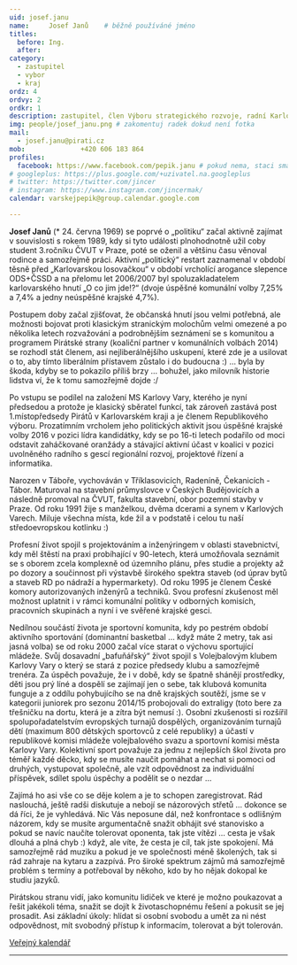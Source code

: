 ```yaml
---
uid: josef.janu
name:     Josef Janů 	# běžně používáné jméno
titles:
  before: Ing.
  after:
category:
  - zastupitel
  - vybor
  - kraj
ordz: 4
ordvy: 2
ordkr: 1
description: zastupitel, člen Výboru strategického rozvoje, radní Karlovarského kraje
img: people/josef_janu.png # zakomentuj radek dokud není fotka
mail:
  - josef.janu@pirati.cz
mob:			  +420 606 183 864
profiles:
  facebook: https://www.facebook.com/pepik.janu # pokud nema, staci smazat tuto radku
# googleplus: https://plus.google.com/+uzivatel.na.googleplus
# twitter: https://twitter.com/jincer
# instagram: https://www.instagram.com/jincermak/ 
calendar: varskejpepik@group.calendar.google.com

---
```


**Josef Janů** (* 24. června 1969) se poprvé o „politiku“ začal aktivně zajímat v souvislosti s rokem 1989, kdy si tyto události plnohodnotně užil coby student 3.ročníku ČVUT v Praze, poté se oženil a většinu času věnoval rodince a samozřejmě práci. Aktivní „politický“ restart zaznamenal v období těsně před „Karlovarskou losovačkou“ v období vrcholící arogance slepence ODS+ČSSD a na přelomu let 2006/2007 byl spoluzakladatelem karlovarského hnutí „O co jim jde!?“ (dvoje úspěšné komunální volby 7,25% a 7,4% a jedny neúspěšné krajské 4,7%).

Postupem doby začal zjišťovat, že občanská hnutí jsou velmi potřebná, ale možnosti bojovat proti klasickým stranickým molochům velmi omezené a po několika letech rozvažování a podrobnějším seznámení se s komunitou a programem Pirátské strany (koaliční partner v komunálních volbách 2014) se rozhodl stát členem, asi nejliberálnějšího uskupení, které zde je a usilovat o to, aby tímto liberálním přístavem zůstalo i do budoucna :) … byla by škoda, kdyby se to pokazilo příliš brzy … bohužel, jako milovník historie lidstva ví, že k tomu samozřejmě dojde :/ 

Po vstupu se podílel na založení MS Karlovy Vary, kterého je nyní předsedou a protože je klasický sběratel funkcí, tak zároveň zastává post 1.místopředsedy Pirátů v Karlovarském kraji a je členem Republikového výboru. Prozatímním vrcholem jeho politických aktivit jsou úspěšné krajské volby 2016 v pozici lídra kandidátky, kdy se po 16-ti letech podařilo od moci odstavit zaháčkované oranžády a stávající aktivní účast v koalici v pozici uvolněného radního s gescí regionální rozvoj, projektové řízení a informatika.

Narozen v Táboře, vychováván v Tříklasovicích, Radeníně, Čekanicích - Tábor. Maturoval na stavební průmyslovce v Českých Budějovicích a následně promoval na ČVUT, fakulta stavební, obor pozemní stavby v Praze. Od roku 1991 žije s manželkou, dvěma dcerami a synem v Karlových Varech. Miluje všechna místa, kde žil a v podstatě i celou tu naší středoevropskou kotlinku :)

Profesní život spojil s projektováním a inženýringem v oblasti stavebnictví, kdy měl štěstí na praxi probíhající v 90-letech, která umožňovala seznámit se s oborem zcela komplexně od územního plánu, přes studie a projekty až po dozory a součinnost při výstavbě širokého spektra staveb (od úprav bytů a staveb RD po nádraží a hypermarkety). Od roku 1995 je členem České komory autorizovaných inženýrů a techniků. Svou profesní zkušenost měl možnost uplatnit i v rámci komunální politiky v odborných komisích, pracovních skupinách a nyní i ve svěřené krajské gesci.

Nedílnou součástí života je sportovní komunita, kdy po pestrém období aktivního sportování (dominantní basketbal … když máte 2 metry, tak asi jasná volba) se od roku 2000 začal více starat o výchovu sportující mládeže. Svůj dosavadní „bafuňářský“ život spojil s Volejbalovým klubem Karlovy Vary o který se stará z pozice předsedy klubu a samozřejmě trenéra. Za úspěch považuje, že i v době, kdy se špatně shánějí prostředky, děti jsou prý líné a dospělí se zajímají jen o sebe, tak klubová komunita funguje a z oddílu pohybujícího se na dně krajských soutěží, jsme se v kategorii juniorek pro sezonu 2014/15 probojovali do extraligy (toto bere za třešničku na dortu, která je a zítra být nemusí :). Osobní zkušenosti si rozšířil spolupořadatelstvím evropských turnajů dospělých, organizováním turnajů dětí (maximum 800 dětských sportovců z celé republiky) a účastí v republikové komisi mládeže volejbalového svazu a sportovní komisi města Karlovy Vary. Kolektivní sport považuje za jednu z nejlepších škol života pro téměř každé děcko, kdy se musíte naučit pomáhat a nechat si pomoci od druhých, vystupovat společně, ale vzít odpovědnost za individuální příspěvek, sdílet spolu úspěchy a podělit se o nezdar …

Zajímá ho asi vše co se děje kolem a je to schopen zaregistrovat. Rád naslouchá, ještě radši diskutuje a nebojí se názorových střetů … dokonce se dá říci, že je vyhledává. Nic Vás neposune dál, než konfrontace s odlišným názorem, kdy se musíte argumentačně snažit obhájit své stanovisko a pokud se navíc naučíte tolerovat oponenta, tak jste vítězi … cesta je však dlouhá a plná chyb :) když, ale víte, že cesta je cíl, tak jste spokojení. Má samozřejmě rád muziku a pokud je ve společnosti méně školených, tak si rád zahraje na kytaru a zazpívá. Pro široké spektrum zájmů má samozřejmě problém s termíny a potřeboval by někoho, kdo by ho nějak dokopal ke studiu jazyků.

Pirátskou stranu vidí, jako komunitu lidiček ve které je možno poukazovat a řešit jakékoli téma, snažit se dojít k životaschopnému řešení a pokusit se jej prosadit. Asi základní úkoly: hlídat si osobní svobodu a umět za ni nést odpovědnost, mít svobodný přístup k informacím, tolerovat a být tolerován.

[Veřejný kalendář](https://calendar.google.com/calendar/embed?src=varskejpepik@gmail.com)

- - - 
